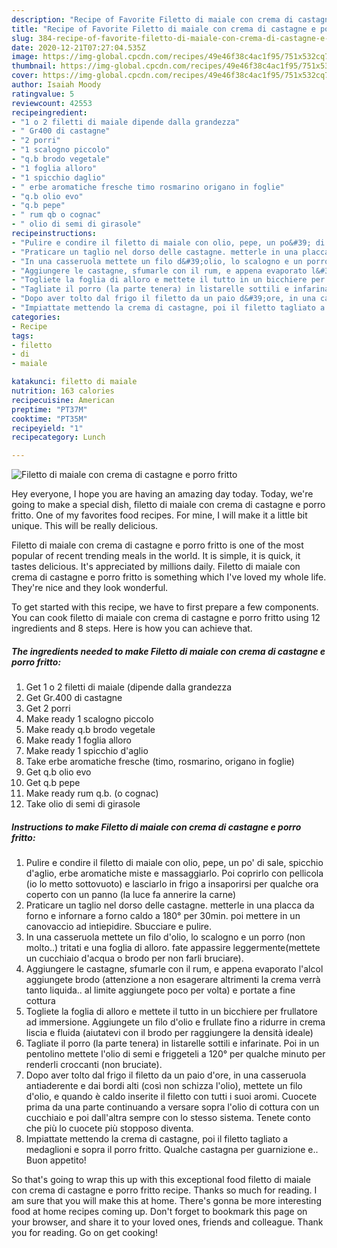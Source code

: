 ```yaml
---
description: "Recipe of Favorite Filetto di maiale con crema di castagne e porro fritto"
title: "Recipe of Favorite Filetto di maiale con crema di castagne e porro fritto"
slug: 384-recipe-of-favorite-filetto-di-maiale-con-crema-di-castagne-e-porro-fritto
date: 2020-12-21T07:27:04.535Z
image: https://img-global.cpcdn.com/recipes/49e46f38c4ac1f95/751x532cq70/filetto-di-maiale-con-crema-di-castagne-e-porro-fritto-recipe-main-photo.jpg
thumbnail: https://img-global.cpcdn.com/recipes/49e46f38c4ac1f95/751x532cq70/filetto-di-maiale-con-crema-di-castagne-e-porro-fritto-recipe-main-photo.jpg
cover: https://img-global.cpcdn.com/recipes/49e46f38c4ac1f95/751x532cq70/filetto-di-maiale-con-crema-di-castagne-e-porro-fritto-recipe-main-photo.jpg
author: Isaiah Moody
ratingvalue: 5
reviewcount: 42553
recipeingredient:
- "1 o 2 filetti di maiale dipende dalla grandezza"
- " Gr400 di castagne"
- "2 porri"
- "1 scalogno piccolo"
- "q.b brodo vegetale"
- "1 foglia alloro"
- "1 spicchio daglio"
- " erbe aromatiche fresche timo rosmarino origano in foglie"
- "q.b olio evo"
- "q.b pepe"
- " rum qb o cognac"
- " olio di semi di girasole"
recipeinstructions:
- "Pulire e condire il filetto di maiale con olio, pepe, un po&#39; di sale, spicchio d&#39;aglio, erbe aromatiche miste e massaggiarlo. Poi coprirlo con pellicola (io lo metto sottovuoto) e lasciarlo in frigo a insaporirsi per qualche ora coperto con un panno (la luce fa annerire la carne)"
- "Praticare un taglio nel dorso delle castagne. metterle in una placca da forno e infornare a forno caldo a 180° per 30min. poi mettere in un canovaccio ad intiepidire. Sbucciare e pulire."
- "In una casseruola mettete un filo d&#39;olio, lo scalogno e un porro (non molto..) tritati e una foglia di alloro. fate appassire leggermente(mettete un cucchiaio d&#39;acqua o brodo per non farli bruciare)."
- "Aggiungere le castagne, sfumarle con il rum, e appena evaporato l&#39;alcol aggiungete brodo (attenzione a non esagerare altrimenti la crema verrà tanto liquida.. al limite aggiungete poco per volta) e portate a fine cottura"
- "Togliete la foglia di alloro e mettete il tutto in un bicchiere per frullatore ad immersione. Aggiungete un filo d&#39;olio e frullate fino a ridurre in crema liscia e fluida (aiutatevi con il brodo per raggiungere la densità ideale)"
- "Tagliate il porro (la parte tenera) in listarelle sottili e infarinate. Poi in un pentolino mettete l&#39;olio di semi e friggeteli a 120° per qualche minuto per renderli croccanti (non bruciate)."
- "Dopo aver tolto dal frigo il filetto da un paio d&#39;ore, in una casseruola antiaderente e dai bordi alti (così non schizza l&#39;olio), mettete un filo d&#39;olio, e quando è caldo inserite il filetto con tutti i suoi aromi. Cuocete prima da una parte continuando a versare sopra l&#39;olio di cottura con un cucchiaio e poi dall&#39;altra sempre con lo stesso sistema. Tenete conto che più lo cuocete più stopposo diventa."
- "Impiattate mettendo la crema di castagne, poi il filetto tagliato a medaglioni e sopra il porro fritto. Qualche castagna per guarnizione e.. Buon appetito!"
categories:
- Recipe
tags:
- filetto
- di
- maiale

katakunci: filetto di maiale 
nutrition: 163 calories
recipecuisine: American
preptime: "PT37M"
cooktime: "PT35M"
recipeyield: "1"
recipecategory: Lunch

---
```



![Filetto di maiale con crema di castagne e porro fritto](https://img-global.cpcdn.com/recipes/49e46f38c4ac1f95/751x532cq70/filetto-di-maiale-con-crema-di-castagne-e-porro-fritto-recipe-main-photo.jpg)

Hey everyone, I hope you are having an amazing day today. Today, we're going to make a special dish, filetto di maiale con crema di castagne e porro fritto. One of my favorites food recipes. For mine, I will make it a little bit unique. This will be really delicious.



Filetto di maiale con crema di castagne e porro fritto is one of the most popular of recent trending meals in the world. It is simple, it is quick, it tastes delicious. It's appreciated by millions daily. Filetto di maiale con crema di castagne e porro fritto is something which I've loved my whole life. They're nice and they look wonderful.


To get started with this recipe, we have to first prepare a few components. You can cook filetto di maiale con crema di castagne e porro fritto using 12 ingredients and 8 steps. Here is how you can achieve that.

<!--inarticleads1-->

##### The ingredients needed to make Filetto di maiale con crema di castagne e porro fritto:

1. Get 1 o 2 filetti di maiale (dipende dalla grandezza
1. Get  Gr.400 di castagne
1. Get 2 porri
1. Make ready 1 scalogno piccolo
1. Make ready q.b brodo vegetale
1. Make ready 1 foglia alloro
1. Make ready 1 spicchio d&#39;aglio
1. Take  erbe aromatiche fresche (timo, rosmarino, origano in foglie)
1. Get q.b olio evo
1. Get q.b pepe
1. Make ready  rum q.b. (o cognac)
1. Take  olio di semi di girasole




<!--inarticleads2-->

##### Instructions to make Filetto di maiale con crema di castagne e porro fritto:

1. Pulire e condire il filetto di maiale con olio, pepe, un po&#39; di sale, spicchio d&#39;aglio, erbe aromatiche miste e massaggiarlo. Poi coprirlo con pellicola (io lo metto sottovuoto) e lasciarlo in frigo a insaporirsi per qualche ora coperto con un panno (la luce fa annerire la carne)
1. Praticare un taglio nel dorso delle castagne. metterle in una placca da forno e infornare a forno caldo a 180° per 30min. poi mettere in un canovaccio ad intiepidire. Sbucciare e pulire.
1. In una casseruola mettete un filo d&#39;olio, lo scalogno e un porro (non molto..) tritati e una foglia di alloro. fate appassire leggermente(mettete un cucchiaio d&#39;acqua o brodo per non farli bruciare).
1. Aggiungere le castagne, sfumarle con il rum, e appena evaporato l&#39;alcol aggiungete brodo (attenzione a non esagerare altrimenti la crema verrà tanto liquida.. al limite aggiungete poco per volta) e portate a fine cottura
1. Togliete la foglia di alloro e mettete il tutto in un bicchiere per frullatore ad immersione. Aggiungete un filo d&#39;olio e frullate fino a ridurre in crema liscia e fluida (aiutatevi con il brodo per raggiungere la densità ideale)
1. Tagliate il porro (la parte tenera) in listarelle sottili e infarinate. Poi in un pentolino mettete l&#39;olio di semi e friggeteli a 120° per qualche minuto per renderli croccanti (non bruciate).
1. Dopo aver tolto dal frigo il filetto da un paio d&#39;ore, in una casseruola antiaderente e dai bordi alti (così non schizza l&#39;olio), mettete un filo d&#39;olio, e quando è caldo inserite il filetto con tutti i suoi aromi. Cuocete prima da una parte continuando a versare sopra l&#39;olio di cottura con un cucchiaio e poi dall&#39;altra sempre con lo stesso sistema. Tenete conto che più lo cuocete più stopposo diventa.
1. Impiattate mettendo la crema di castagne, poi il filetto tagliato a medaglioni e sopra il porro fritto. Qualche castagna per guarnizione e.. Buon appetito!




So that's going to wrap this up with this exceptional food filetto di maiale con crema di castagne e porro fritto recipe. Thanks so much for reading. I am sure that you will make this at home. There's gonna be more interesting food at home recipes coming up. Don't forget to bookmark this page on your browser, and share it to your loved ones, friends and colleague. Thank you for reading. Go on get cooking!
